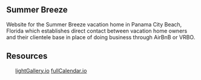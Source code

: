 ## Summer Breeze

Website for the Summer Breeze vacation home in Panama City Beach, Florida which establishes direct contact between vacation home owners and their clientele base in place of doing business through AirBnB or VRBO.


## Resources
<ul>
<a href = "https://github.com/sachinchoolur/lightGallery"> lightGallery.io</a>
<a href = "https://github.com/fullcalendar"> fullCalendar.io</a>
</ul>
